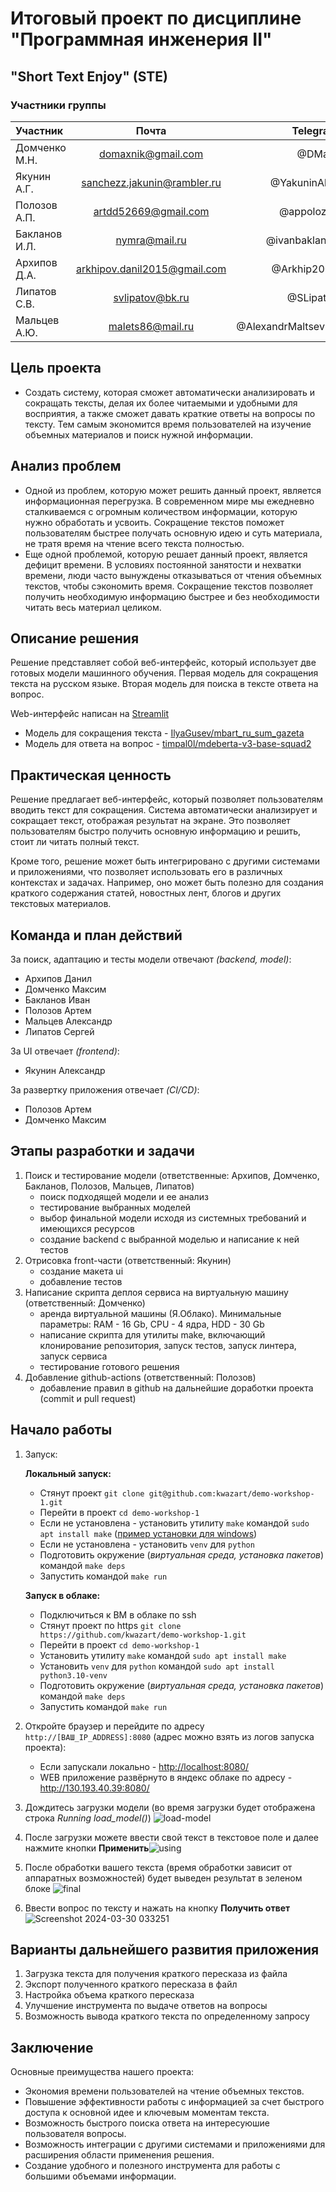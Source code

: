 # Итоговый проект по дисциплине "Программная инженерия II"

## "Short Text Enjoy" (STE)

### Участники группы

| Участник      |            Почта               |                  Telegram |
|:--------------|:------------------------------:|--------------------------:|
| Домченко М.Н. |   <domaxnik@gmail.com>         |                    @DMaxr |
| Якунин А.Г.   |  <sanchezz.jakunin@rambler.ru> |              @YakuninAlex |
| Полозов А.П.  |     <artdd52669@gmail.com>     |                @appolozov |
| Бакланов И.Л. |         <nymra@mail.ru>        |             @ivanbaklanov |
| Архипов Д.А.  | <arkhipov.danil2015@gmail.com> |               @Arkhip2000 |
| Липатов С.В.  |    <svlipatov@bk.ru>           |               @SLipatov   |
| Мальцев А.Ю.  |        <malets86@mail.ru>      |        @AlexandrMaltsev86 |

## Цель проекта

- Создать систему, которая сможет автоматически анализировать и сокращать тексты, делая их более
читаемыми и удобными для восприятия, а также сможет давать краткие ответы на вопросы по тексту. Тем самым экономится время пользователей на изучение объемных материалов и поиск нужной информации.

## Анализ проблем

- Одной из проблем, которую может решить данный проект, является информационная перегрузка.
В современном мире мы ежедневно сталкиваемся с огромным количеством информации, которую нужно
обработать и усвоить. Сокращение текстов поможет пользователям быстрее получать основную идею и
суть материала, не тратя время на чтение всего текста полностью.
- Еще одной проблемой, которую решает данный проект, является дефицит времени. В условиях
постоянной занятости и нехватки времени, люди часто вынуждены отказываться от чтения
объемных текстов, чтобы сэкономить время. Сокращение текстов позволяет получить необходимую
информацию быстрее и без необходимости читать весь материал целиком.

## Описание решения

Решение представляет собой веб-интерфейс, который использует две готовых модели машинного
обучения. Первая модель для сокращения текста на русском языке. Вторая модель для поиска в тексте ответа на вопрос.

Web-интерфейс написан на [Streamlit](https://streamlit.io/)

- Модель для сокращения текста - [IlyaGusev/mbart_ru_sum_gazeta](https://huggingface.co/IlyaGusev/mbart_ru_sum_gazeta)
- Модель для ответа на вопрос - [timpal0l/mdeberta-v3-base-squad2](https://huggingface.co/timpal0l/mdeberta-v3-base-squad2)

## Практическая ценность

Решение предлагает веб-интерфейс, который позволяет пользователям вводить текст для сокращения.
Система автоматически анализирует и сокращает текст, отображая результат на экране.
Это позволяет пользователям быстро получить основную информацию и решить, стоит ли читать полный текст.

Кроме того, решение может быть интегрировано с другими системами и приложениями, что позволяет
использовать его в различных контекстах и задачах. Например, оно может быть полезно для создания
краткого содержания статей, новостных лент, блогов и других текстовых материалов.

## Команда и план действий

За поиск, адаптацию и тесты модели отвечают *(backend, model)*:

- Архипов Данил
- Домченко Максим
- Бакланов Иван
- Полозов Артем
- Мальцев Александр
- Липатов Сергей

За UI отвечает *(frontend)*:

- Якунин Александр

За развертку приложения отвечает *(CI/CD)*:

- Полозов Артем
- Домченко Максим

## Этапы разработки и задачи

1. Поиск и тестирование модели (ответственные: Архипов, Домченко, Бакланов, Полозов, Мальцев, Липатов)
    - поиск подходящей модели и ее анализ
    - тестирование выбранных моделей
    - выбор финальной модели исходя из системных требований и имеющихся ресурсов
    - создание backend с выбранной моделью и написание к ней тестов
2. Отрисовка front-части (ответственный: Якунин)
    - создание макета ui
    - добавление тестов
3. Написание скрипта деплоя сервиса на виртуальную машину (ответственный: Домченко)
    - аренда виртуальной машины (Я.Облако). Минимальные параметры: RAM - 16 Gb, CPU - 4 ядра, HDD - 30 Gb
    - написание скрипта для утилиты make, включающий клонирование репозитория, запуск тестов, запуск линтера, запуск сервиса
    - тестирование готового решения
4. Добавление github-actions (ответственный: Полозов)
    - добавление правил в github на дальнейшие доработки проекта (commit и pull request)
  
## Начало работы

1. Запуск:

   __Локальный запуск:__

   - Стянут проект `git clone git@github.com:kwazart/demo-workshop-1.git`
   - Перейти в проект `cd demo-workshop-1`
   - Если не установлена - установить утилиту `make` командой `sudo apt install make` ([пример установки для windows](https://stackoverflow.com/questions/32127524/how-to-install-and-use-make-in-windows))
   - Если не установлена - установить `venv` для `python`
   - Подготовить окружение (*виртуальная среда, установка пакетов*) командой `make deps`
   - Запустить командой `make run`

   __Запуск в облаке:__

   - Подключиться к ВМ в облаке по ssh
   - Стянут проект по https `git clone https://github.com/kwazart/demo-workshop-1.git`
   - Перейти в проект `cd demo-workshop-1`
   - Установить утилиту `make` командой `sudo apt install make`
   - Установить `venv` для `python` командой `sudo apt install python3.10-venv`
   - Подготовить окружение (*виртуальная среда, установка пакетов*) командой `make deps`
   - Запустить командой `make run`

2. Откройте браузер и перейдите по адресу `http://[ВАШ_IP_ADDRESS]:8080` (адрес можно взять из логов запуска проекта):
   - Если запускали локально - <http://localhost:8080/>
   - WEB приложение развёрнуто в яндекс облаке по адресу - <http://130.193.40.39:8080/>
3. Дождитесь загрузки модели (во время загрузки будет отображена строка *Running load_model()*) ![load-model](https://github.com/kwazart/demo-workshop-1/assets/46990077/416ab68a-16ea-448d-a1e7-60cd000b9fea)
4. После загрузки можете ввести свой текст в текстовое поле и далее нажмите кнопки __Применить__![using](https://github.com/kwazart/demo-workshop-1/assets/46990077/37401c25-9105-4022-8d2d-eb311c641f26)
5. После обработки вашего текста (время обработки зависит от аппаратных возможностей) будет выведен результат в зеленом блоке ![final](https://github.com/kwazart/demo-workshop-1/assets/46990077/f66f8bb0-5ba9-412f-97e1-d3158c1bb0c2)
6. Ввести вопрос по тексту и нажать на кнопку __Получить ответ__ ![Screenshot 2024-03-30 033251](https://github.com/kwazart/demo-workshop-1/assets/86611399/093d58e8-6b9a-4603-8e3e-fe1d7eca9a15)

## Варианты дальнейшего развития приложения
1. Загрузка текста для получения краткого пересказа из файла
2. Экспорт полученного краткого пересказа в файл
3. Настройка объема краткого пересказа
4. Улучшение инструмента по выдаче ответов на вопросы
5. Возможность вывода краткого текста по определенному запросу

## Заключение

Основные преимущества нашего проекта:

- Экономия времени пользователей на чтение объемных текстов.
- Повышение эффективности работы с информацией за счет быстрого доступа к основной идее и ключевым моментам текста.
- Возможность быстрого поиска ответа на интересуюшие пользователя вопросы.
- Возможность интеграции с другими системами и приложениями для расширения области применения решения.
- Создание удобного и полезного инструмента для работы с большими объемами информации.
